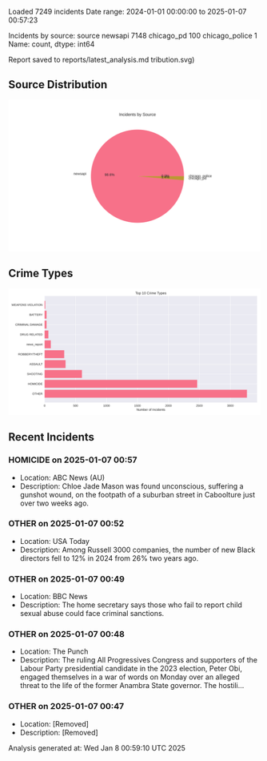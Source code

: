 
Loaded 7249 incidents
Date range: 2024-01-01 00:00:00 to 2025-01-07 00:57:23

Incidents by source:
source
newsapi           7148
chicago_pd         100
chicago_police       1
Name: count, dtype: int64

Report saved to reports/latest_analysis.md
tribution.svg)

## Source Distribution
![Source Distribution](images/source_distribution.svg)

## Crime Types
![Crime Types](images/crime_types.svg)

## Recent Incidents

### HOMICIDE on 2025-01-07 00:57
- Location: ABC News (AU)
- Description: Chloe Jade Mason was found unconscious, suffering a gunshot wound, on the footpath of a suburban street in Caboolture just over two weeks ago.


### OTHER on 2025-01-07 00:52
- Location: USA Today
- Description: Among Russell 3000 companies, the number of new Black directors fell to 12% in 2024 from 26% two years ago.


### OTHER on 2025-01-07 00:49
- Location: BBC News
- Description: The home secretary says those who fail to report child sexual abuse could face criminal sanctions.


### OTHER on 2025-01-07 00:48
- Location: The Punch
- Description: The ruling All Progressives Congress and supporters of the Labour Party presidential candidate in the 2023 election, Peter Obi, engaged themselves in a war of words on Monday over an alleged threat to the life of the former Anambra State governor. The hostili…


### OTHER on 2025-01-07 00:47
- Location: [Removed]
- Description: [Removed]

Analysis generated at: Wed Jan  8 00:59:10 UTC 2025
